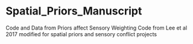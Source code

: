 # Spatial_Priors_Manuscript
Code and Data from Priors affect Sensory Weighting 
Code from Lee et al 2017 modified for spatial priors and sensory conflict projects
